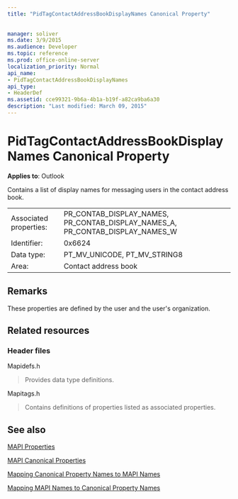 ```yaml
---
title: "PidTagContactAddressBookDisplayNames Canonical Property"
 
 
manager: soliver
ms.date: 3/9/2015
ms.audience: Developer
ms.topic: reference
ms.prod: office-online-server
localization_priority: Normal
api_name:
- PidTagContactAddressBookDisplayNames
api_type:
- HeaderDef
ms.assetid: cce99321-9b6a-4b1a-b19f-a82ca9ba6a30
description: "Last modified: March 09, 2015"
---
```


# PidTagContactAddressBookDisplayNames Canonical Property

  
  
**Applies to**: Outlook 
  
Contains a list of display names for messaging users in the contact address book.
  
|||
|:-----|:-----|
|Associated properties:  <br/> |PR_CONTAB_DISPLAY_NAMES, PR_CONTAB_DISPLAY_NAMES_A, PR_CONTAB_DISPLAY_NAMES_W  <br/> |
|Identifier:  <br/> |0x6624  <br/> |
|Data type:  <br/> |PT_MV_UNICODE, PT_MV_STRING8  <br/> |
|Area:  <br/> |Contact address book  <br/> |
   
## Remarks

These properties are defined by the user and the user's organization.
  
## Related resources

### Header files

Mapidefs.h
  
> Provides data type definitions.
    
Mapitags.h
  
> Contains definitions of properties listed as associated properties.
    
## See also



[MAPI Properties](mapi-properties.md)
  
[MAPI Canonical Properties](mapi-canonical-properties.md)
  
[Mapping Canonical Property Names to MAPI Names](mapping-canonical-property-names-to-mapi-names.md)
  
[Mapping MAPI Names to Canonical Property Names](mapping-mapi-names-to-canonical-property-names.md)

